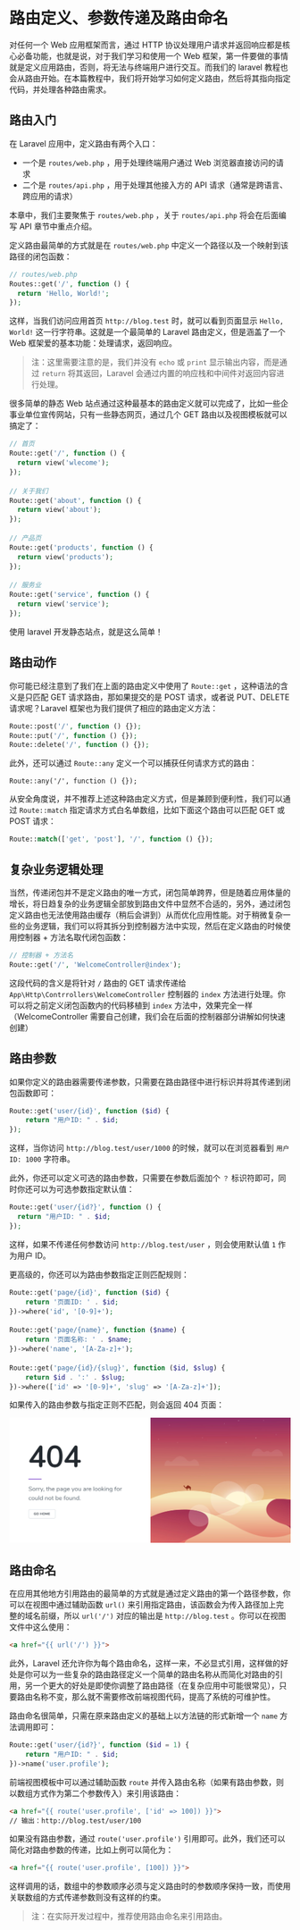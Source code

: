 # 路由定义、参数传递及路由命名

对任何一个 Web 应用框架而言，通过 HTTP 协议处理用户请求并返回响应都是核心必备功能，也就是说，对于我们学习和使用一个 Web 框架，第一件要做的事情就是定义应用路由，否则，将无法与终端用户进行交互。而我们的 laravel 教程也会从路由开始。在本篇教程中，我们将开始学习如何定义路由，然后将其指向指定代码，并处理各种路由需求。

## 路由入门

在 Laravel 应用中，定义路由有两个入口：

- 一个是 `routes/web.php` ，用于处理终端用户通过 Web 浏览器直接访问的请求
- 二个是 `routes/api.php` ，用于处理其他接入方的 API 请求（通常是跨语言、跨应用的请求）

本章中，我们主要聚焦于 `routes/web.php` ，关于 `routes/api.php` 将会在后面编写 API 章节中重点介绍。

定义路由最简单的方式就是在 `routes/web.php` 中定义一个路径以及一个映射到该路径的闭包函数：

```php
// routes/web.php
Routes::get('/', function () {
  return 'Hello, World!';
});
```

这样，当我们访问应用首页 `http://blog.test` 时，就可以看到页面显示 `Hello, World!` 这一行字符串。这就是一个最简单的 Laravel 路由定义，但是涵盖了一个 Web 框架爱的基本功能：处理请求，返回响应。

> 注：这里需要注意的是，我们并没有 `echo` 或 `print` 显示输出内容，而是通过 `return` 将其返回，Laravel 会通过内置的响应栈和中间件对返回内容进行处理。

很多简单的静态 Web 站点通过这种最基本的路由定义就可以完成了，比如一些企事业单位宣传网站，只有一些静态网页，通过几个 GET 路由以及视图模板就可以搞定了：

```php
// 首页
Route::get('/', function () {
  return view('wlecome');
});

// 关于我们
Route::get('about', function () {
  return view('about');
});

// 产品页
Route::get('products', function () {
  return view('products');
});

// 服务业
Route::get('service', function () {
  return view('service');
});
```

使用 laravel 开发静态站点，就是这么简单！

## 路由动作

你可能已经注意到了我们在上面的路由定义中使用了 `Route::get` ，这种语法的含义是只匹配 GET 请求路由，那如果提交的是 POST 请求，或者说 PUT、DELETE 请求呢？Laravel 框架也为我们提供了相应的路由定义方法：

```php
Route::post('/', function () {});
Route::put('/', function () {});
Route::delete('/', function () {});
```

此外，还可以通过 `Route::any` 定义一个可以捕获任何请求方式的路由：

```
Route::any('/', function () {});
```

从安全角度说，并不推荐上述这种路由定义方式，但是兼顾到便利性，我们可以通过 `Route::match` 指定请求方式白名单数组，比如下面这个路由可以匹配 GET 或 POST 请求：

```php
Route::match(['get', 'post'], '/', function () {});
```

## 复杂业务逻辑处理

当然，传递闭包并不是定义路由的唯一方式，闭包简单跨界，但是随着应用体量的增长，将日趋复杂的业务逻辑全部放到路由文件中显然不合适的，另外，通过闭包定义路由也无法使用路由缓存（稍后会讲到）从而优化应用性能。对于稍微复杂一些的业务逻辑，我们可以将其拆分到控制器方法中实现，然后在定义路由的时候使用控制器 + 方法名取代闭包函数：

```php
// 控制器 + 方法名
Route::get('/', 'WelcomeController@index');
```

这段代码的含义是将针对 `/` 路由的 GET 请求传递给 `App\Http\Contrrollers\WelcomeController` 控制器的 `index` 方法进行处理。你可以将之前定义闭包函数内的代码移植到 `index` 方法中，效果完全一样（WelcomeController 需要自己创建，我们会在后面的控制器部分讲解如何快速创建）

## 路由参数

如果你定义的路由器需要传递参数，只需要在路由路径中进行标识并将其传递到闭包函数即可：

```php
Route::get('user/{id}', function ($id) {
    return "用户ID: " . $id;
});
```

这样，当你访问 `http://blog.test/user/1000` 的时候，就可以在浏览器看到 `用户ID: 1000` 字符串。

此外，你还可以定义可选的路由参数，只需要在参数后面加个 `？` 标识符即可，同时你还可以为可选参数指定默认值：

```php
Route::get('user/{id?}', function () {
  return "用户ID: " . $id;
});
```

这样，如果不传递任何参数访问 `http://blog.test/user` ，则会使用默认值 `1` 作为用户 ID。

更高级的，你还可以为路由参数指定正则匹配规则：

```php
Route::get('page/{id}', function ($id) {
    return '页面ID: ' . $id;
})->where('id', '[0-9]+');

Route::get('page/{name}', function ($name) {
    return '页面名称: ' . $name;
})->where('name', '[A-Za-z]+');

Route::get('page/{id}/{slug}', function ($id, $slug) {
    return $id . ':' . $slug;
})->where(['id' => '[0-9]+', 'slug' => '[A-Za-z]+']);
```

如果传入的路由参数与指定正则不匹配，则会返回 404 页面：

![img](03.01-路由入门.assets/ff23f80d9f7fa87e0badaf4ab9b56140.jpg)

## 路由命名

在应用其他地方引用路由的最简单的方式就是通过定义路由的第一个路径参数，你可以在视图中通过辅助函数 `url()` 来引用指定路由，该函数会为传入路径加上完整的域名前缀，所以 `url('/')` 对应的输出是 `http://blog.test` 。你可以在视图文件中这么使用：

```html
<a href="{{ url('/') }}">
```

此外，Laravel 还允许你为每个路由命名，这样一来，不必显式引用，这样做的好处是你可以为一些复杂的路由路径定义一个简单的路由名称从而简化对路由的引用，另一个更大的好处是即使你调整了路由路径（在复杂应用中可能很常见），只要路由名称不变，那么就不需要修改前端视图代码，提高了系统的可维护性。

路由命名很简单，只需在原来路由定义的基础上以方法链的形式新增一个 `name` 方法调用即可：

```php
Route::get('user/{id?}', function ($id = 1) {
    return "用户ID: " . $id;
})->name('user.profile');
```

前端视图模板中可以通过辅助函数 `route` 并传入路由名称（如果有路由参数，则以数组方式作为第二个参数传入）来引用该路由：

```html
<a href="{{ route('user.profile', ['id' => 100]) }}">
// 输出：http://blog.test/user/100
```

如果没有路由参数，通过 `route('user.profile')` 引用即可。此外，我们还可以简化对路由参数的传递，比如上例可以简化为：

```html
<a href="{{ route('user.profile', [100]) }}">
```

这样调用的话，数组中的参数顺序必须与定义路由时的参数顺序保持一致，而使用关联数组的方式传递参数则没有这样的约束。

> 注：在实际开发过程中，推荐使用路由命名来引用路由。